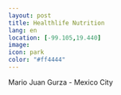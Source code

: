 ```yaml
--- 
layout: post 
title: Healthlife Nutrition
lang: en
location: [-99.105,19.440]
image: 
icon: park
color: "#ff4444"
--- 
```


<p>
Mario Juan Gurza - Mexico City



</p>
<p >
</p>

